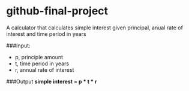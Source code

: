 # github-final-project

A calculator that calculates simple interest given principal, anual rate of interest and time period in years 

###Input:
- p, principle amount
- t, time period in years
- r, annual rate of interest

###Output
 **simple interest = p * t * r**
